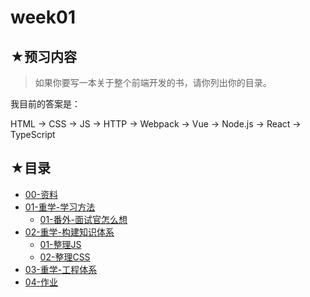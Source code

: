 # week01

## ★预习内容

> 如果你要写一本关于整个前端开发的书，请你列出你的目录。

我目前的答案是：

HTML -> CSS -> JS -> HTTP -> Webpack -> Vue -> Node.js -> React -> TypeScript

## ★目录
- [00-资料](./00.md)
- [01-重学-学习方法](./01.md)
  - [01-番外-面试官怎么想](./01-1.md)
- [02-重学-构建知识体系](./02.md)
  - [01-整理JS](./02-1.md)
  - [02-整理CSS](./02-2.md)
- [03-重学-工程体系](./03.md)
- [04-作业](./04.md)





